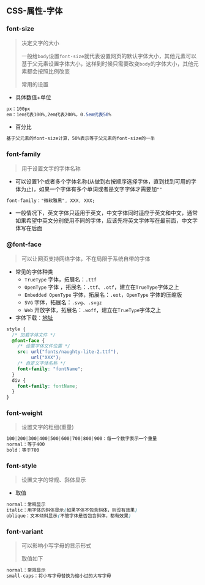 ## CSS-属性-字体

### font-size

> 决定文字的大小
>
> 一般给`body`设置`font-size`就代表设置网页的默认字体大小，其他元素可以基于父元素设置字体大小，这样到时候只需要改变`body`的字体大小，其他元素都会按照比例改变
>
> 常用的设置

* 具体数值+单位

```css
px：100px
em：1em代表100%,2em代表200%，0.5em代表50%
```

* 百分比

```css
基于父元素的font-size计算，50%表示等于父元素的font-size的一半
```

### font-family

> 用于设置文字的字体名称

* 可以设置1个或者多个字体名称(从做到右按顺序选择字体，直到找到可用的字体为止)，如果一个字体有多个单词或者是文字字体才需要加`""`

```css
font-family："微软雅黑", XXX, XXX;
```

* 一般情况下，英文字体只适用于英文，中文字体同时适应于英文和中文，通常如果希望中英文分别使用不同的字体，应该先将英文字体写在最前面，中文字体写在后面

### @font-face

> 可以让网页支持网络字体，不在局限于系统自带的字体

* 常见的字体种类 
  *  `TrueType` 字体，拓展名：`.ttf`
  *  `OpenType` 字体 ，拓展名：`.ttf`、`.otf`，建立在`TrueType`字体之上
  *  `Embedded OpenType`  字体，拓展名：`.eot`，`OpenType` 字体的压缩版
  *  `SVG` 字体，拓展名：`.svg`、`.svgz`
  * `Web` 开放字体，拓展名：`.woff`，建立在`TrueType`字体之上
* 字体下载：[地址](http://font.chinaz.com)

```css
style {
  /* 加载字体文件 */
  @font-face {
    /* 设置字体文件位置 */
    src: url("fonts/naughty-lite-2.ttf"),
      	 url("XXX");
    /* 自定义字体名称 */
    font-family: "fontName";
  }
  div {
    font-family: fontName;
  }
}
```

### font-weight

> 设置文字的粗细(重量)

```css
100|200|300|400|500|600|700|800|900：每一个数字表示一个重量
normal：等于400
bold：等于700
```

### font-style

> 设置文字的常规、斜体显示

* 取值

```css
normal：常规显示
italic：用字体的斜体显示(如果字体不包含斜体，则没有效果)
oblique：文本倾斜显示(不管字体是否包含斜体，都有效果)
```

### font-variant

> 可以影响小写字母的显示形式
>
> 取值如下

```css
normal：常规显示
small-caps：将小写字母替换为缩小过的大写字母
```



